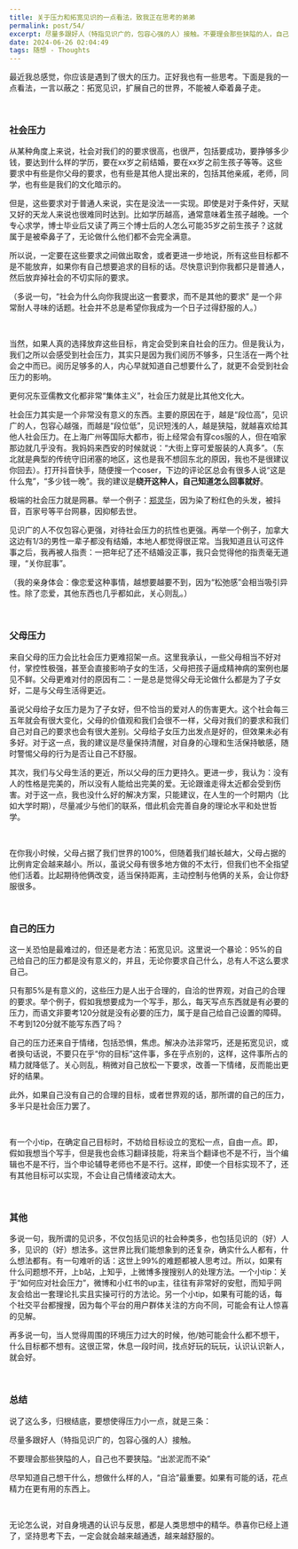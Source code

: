```yaml
---
title: 关于压力和拓宽见识的一点看法，致我正在思考的弟弟
permalink: post/54/
excerpt: 尽量多跟好人（特指见识广的，包容心强的人）接触。不要理会那些狭隘的人，自己也不要狭隘。“出淤泥而不染”。尽早知道自己想干什么，想做什么样的人，“自洽”最重要。如果有可能的话，花点精力在更有用的东西上。
date: 2024-06-26 02:04:49
tags: 随想 - Thoughts
---
```


最近我总感觉，你应该是遇到了很大的压力。正好我也有一些思考。下面是我的一点看法，一言以蔽之：拓宽见识，扩展自己的世界，不能被人牵着鼻子走。

<br>

### 社会压力

从某种角度上来说，社会对我们的的要求很高，也很严，包括要成功，要挣够多少钱，要达到什么样的学历，要在xx岁之前结婚，要在xx岁之前生孩子等等。这些要求中有些是你父母的要求，也有些是其他人提出来的，包括其他亲戚，老师，同学，也有些是我们的文化暗示的。

但是，这些要求对于普通人来说，实在是没法一一实现。即使是对于条件好，天赋又好的天龙人来说也很难同时达到。比如学历越高，通常意味着生孩子越晚。一个专心求学，博士毕业后又读了两三个博士后的人怎么可能35岁之前生孩子？这就属于是被牵鼻子了，无论做什么他们都不会完全满意。

所以说，一定要在这些要求之间做出取舍，或者更进一步地说，所有这些目标都不是不能放弃，如果你有自己想要追求的目标的话。尽快意识到你我都只是普通人，然后放弃掉社会的不切实际的要求。

（多说一句，“社会为什么向你我提出这一套要求，而不是其他的要求” 是一个非常耐人寻味的话题。社会并不总是希望你我成为一个日子过得舒服的人。）

<br>

当然，如果人真的选择放弃这些目标，肯定会受到来自社会的压力。但是我认为，我们之所以会感受到社会压力，其实只是因为我们阅历不够多，只生活在一两个社会之中而已。阅历足够多的人，内心早就知道自己想要什么了，就更不会受到社会压力的影响。

更何况东亚儒教文化都非常“集体主义”，社会压力就是比其他文化大。

社会压力其实是一个非常没有意义的东西。主要的原因在于，越是“段位高”，见识广的人，包容心越强，而越是“段位低”，见识短浅的人，越是狭隘，就越喜欢给其他人社会压力。在上海广州等国际大都市，街上经常会有穿cos服的人，但在咱家那边就几乎没有。我妈妈来西安的时候就说：“大街上穿可爱服装的人真多”。（东北就是典型的传统守旧闭塞的地区，这也是我不想回东北的原因，我也不是很建议你回去）。打开抖音快手，随便搜一个coser，下边的评论区总会有很多人说“这是什么鬼”，“多少钱一晚”。我的建议是**绕开这种人，自己知道怎么回事就好**。

极端的社会压力就是网暴。举一个例子：[郑灵华](https://news.cctv.com/2023/02/22/ARTI6A4aGGVOh6oDNnUkT47V230222.shtml)，因为染了粉红色的头发，被抖音，百家号等平台网暴，因抑郁去世。

见识广的人不仅包容心更强，对待社会压力的抗性也更强。再举一个例子，加拿大这边有1/3的男性一辈子都没有结婚，本地人都觉得很正常。当我知道且认可这件事之后，我再被人指责：一把年纪了还不结婚没正事，我只会觉得他的指责毫无道理，“关你屁事”。

（我的亲身体会：像恋爱这种事情，越想要越要不到，因为“松弛感”会相当吸引异性。除了恋爱，其他东西也几乎都如此，关心则乱。）

<br>

### 父母压力

来自父母的压力会比社会压力更难招架一点。这里我承认，一些父母相当不好对付，掌控性极强，甚至会直接影响子女的生活，父母把孩子逼成精神病的案例也屡见不鲜。父母更难对付的原因有二：一是总是觉得父母无论做什么都是为了子女好，二是与父母生活得更近。

虽说父母给子女压力是为了子女好，但不恰当的爱对人的伤害更大。这个社会每三五年就会有很大变化，父母的价值观和我们会很不一样，父母对我们的要求和我们自己对自己的要求也会有很大差别。父母给子女压力出发点是好的，但效果未必有多好。对于这一点，我的建议是尽量保持清醒，对自身的心理和生活保持敏感，随时警惕父母的行为是否让自己不舒服。

其次，我们与父母生活的更近，所以父母的压力更持久。更进一步，我认为：没有人的性格是完美的，所以没有人能给出完美的爱。无论跟谁走得太近都会受到伤害。对于这一点，我也没什么好的解决方案，只能建议，在人生的一个时期内（比如大学时期），尽量减少与他们的联系，借此机会完善自身的理论水平和处世哲学。

<br>

在你我小时候，父母占据了我们世界的100%，但随着我们越长越大，父母占据的比例肯定会越来越小。所以，虽说父母有很多地方做的不太行，但我们也不全指望他们活着。比起期待他俩改变，适当保持距离，主动控制与他俩的关系，会让你舒服很多。

<br>

### 自己的压力

这一关恐怕是最难过的，但还是老方法：拓宽见识。这里说一个暴论：95%的自己给自己的压力都是没有意义的，并且，无论你要求自己什么，总有人不这么要求自己。

只有那5%是有意义的，这些压力是人出于合理的，自洽的世界观，对自己的合理的要求。举个例子，假如我想要成为一个写手，那么，每天写点东西就是有必要的压力，而语文非要考120分就是没有必要的压力，属于是自己给自己设置的障碍。不考到120分就不能写东西了吗？

自己的压力还来自于情绪，包括恐惧，焦虑。解决办法非常巧，还是拓宽见识，或者换句话说，不要只在乎“你的目标”这件事，多在乎点别的，这样，这件事所占的精力就降低了。关心则乱，稍微对自己放松一下要求，改善一下情绪，反而能出更好的结果。

此外，如果自己没有自己的合理的目标，或者世界观的话，那所谓的自己的压力，多半只是社会压力罢了。

<br>

有一个小tip，在确定自己目标时，不妨给目标设立的宽松一点，自由一点。即，假如我想当个写手，但是我也会练习翻译技能，将来当个翻译也不是不行，当个编辑也不是不行，当个申论辅导老师也不是不行。这样，即使一个目标实现不了，还有其他目标可以实现，不会让自己情绪波动太大。

<br>

### 其他

多说一句，我所谓的见识多，不仅包括见识的社会种类多，也包括见识的（好）人多，见识的（好）想法多。这世界比我们能想象到的还复杂，确实什么人都有，什么想法都有。有一句难听的话：这世上99%的难题都被人思考过。所以，如果有什么问题想不开，上b站，上知乎，上微博多搜搜别人的处理方法。一个小tip：关于“如何应对社会压力”，微博和小红书的up主，往往有非常好的安慰，而知乎网友会给出一套理论扎实且实操可行的方法论。另一个小tip，如果有可能的话，每个社交平台都搜搜，因为每个平台的用户群体关注的方向不同，可能会有让人惊喜的见解。

再多说一句，当人觉得周围的环境压力过大的时候，他/她可能会什么都不想干，什么目标都不想有。这很正常，休息一段时间，找点好玩的玩玩，认识认识新人，就会好。

<br>

### 总结

说了这么多，归根结底，要想使得压力小一点，就是三条：

尽量多跟好人（特指见识广的，包容心强的人）接触。

不要理会那些狭隘的人，自己也不要狭隘。“出淤泥而不染”

尽早知道自己想干什么，想做什么样的人，“自洽”最重要。如果有可能的话，花点精力在更有用的东西上。

<br>

无论怎么说，对自身境遇的认识与反思，都是人类思想中的精华。恭喜你已经上道了，坚持思考下去，一定会就会越来越通透，越来越舒服的。